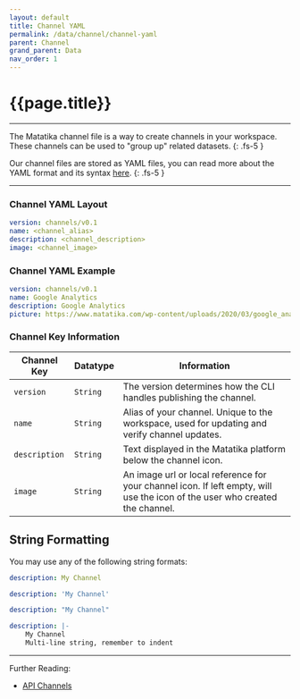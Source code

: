 ```yaml
---
layout: default
title: Channel YAML
permalink: /data/channel/channel-yaml
parent: Channel
grand_parent: Data
nav_order: 1
---
```


# {{page.title}}

---

The Matatika channel file is a way to create channels in your workspace. These channels can be used to "group up" related datasets.
{: .fs-5 }

Our channel files are stored as YAML files, you can read more about the YAML format and its syntax [here](https://yaml.org/).
{: .fs-5 }

---

### Channel YAML Layout

```yaml
version: channels/v0.1
name: <channel_alias>
description: <channel_description>
image: <channel_image>
```

### Channel YAML Example

```yaml
version: channels/v0.1
name: Google Analytics
description: Google Analytics
picture: https://www.matatika.com/wp-content/uploads/2020/03/google_analytics-icon.svg
```

### Channel Key Information

Channel Key | Datatype |  Information
----------- | -------- | -----------
`version` | `String` | The version determines how the CLI handles publishing the channel. 
`name` | `String`  | Alias of your channel. Unique to the workspace, used for updating and verify channel updates.
`description` | `String` | Text displayed in the Matatika platform below the channel icon.
`image` | `String` | An image url or local reference for your channel icon. If left empty, will use the icon of the user who created the channel.

## String Formatting

You may use any of the following string formats:
```yaml
description: My Channel

description: 'My Channel'

description: "My Channel"

description: |-
    My Channel
    Multi-line string, remember to indent
```

---

Further Reading: 

- [API Channels]({{site.baseurl}}/api/resources/channels)